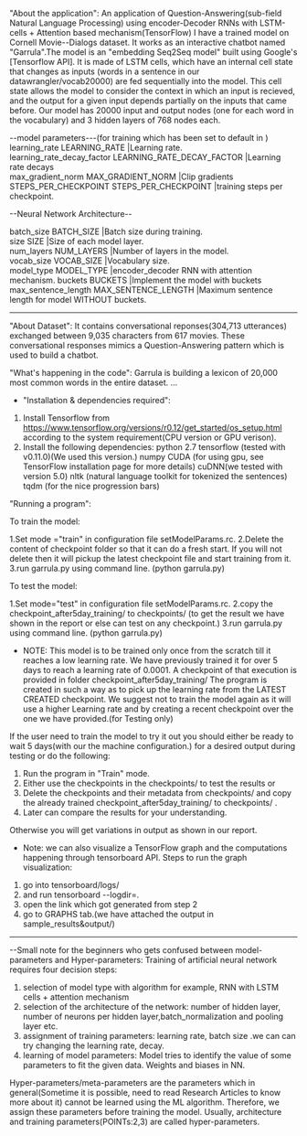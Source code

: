 "About the application":
An application of Question-Answering(sub-field Natural Language Processing) using encoder-Decoder RNNs with LSTM-cells + Attention based mechanism(TensorFlow)
I have a trained model  on Cornell Movie--Dialogs dataset. It works as an interactive chatbot named "Garrula".The model is an "embedding Seq2Seq model" built using Google's [Tensorflow API].
It is made of LSTM cells, which have an internal cell state that changes as inputs (words in a sentence in our datawrangler/vocab20000) are fed sequentially into the model.  This cell state allows the model to consider the context 
in which an input is recieved, and the output for a given input depends partially on the inputs that came before.  Our model has 20000 input and output 
nodes (one for each word in the vocabulary) and 3 hidden layers of 768 nodes each.

--model parameters---(for training which has been set to default in )
learning_rate LEARNING_RATE                           			        |Learning rate.                         	
learning_rate_decay_factor LEARNING_RATE_DECAY_FACTOR 		        	|Learning rate decays    	    
max_gradient_norm MAX_GRADIENT_NORM                   	        		|Clip gradients          	    
STEPS_PER_CHECKPOINT STEPS_PER_CHECKPOINT      		 		            |training steps per checkpoint.	

--Neural Network Architecture--

batch_size BATCH_SIZE           		                                |Batch size during training.     
size SIZE                                          		                |Size of each model layer.              
num_layers NUM_LAYERS                                                   |Number of layers in the model.         
vocab_size VOCAB_SIZE                                                   |Vocabulary size.                       
model_type MODEL_TYPE        				                            |encoder_decoder RNN with attention mechanism.
buckets BUCKETS                                      		           	|Implement the model with buckets                                                  
max_sentence_length  MAX_SENTENCE_LENGTH  			                	|Maximum sentence length for model WITHOUT buckets.
**********************************************************************************************************************************************

"About Dataset":
It contains conversational reponses(304,713 utterances) exchanged between 9,035 characters from 617 movies.
These conversational responses mimics a Question-Answering pattern which is used to build a chatbot.

"What's happening in the code":
Garrula is building a lexicon of 20,000 most common words in the entire dataset.
...

* "Installation & dependencies required":
1.  Install Tensorflow from https://www.tensorflow.org/versions/r0.12/get_started/os_setup.html 
    according to the system requirement(CPU version or GPU verison).
2.  Install the following dependencies:
    python 2.7
    tensorflow (tested with v0.11.0)(We used this version.)
    numpy
    CUDA (for using gpu, see TensorFlow installation page for more details)
    cuDNN(we tested with version 5.0)
    nltk (natural language toolkit for tokenized the sentences)
    tqdm (for the nice progression bars)

"Running a program":

To train the model:

1.Set mode ="train" in configuration file setModelParams.rc.
2.Delete the content of checkpoint folder so that it can do a fresh start. If you will not delete then it will pickup the latest checkpoint file and start training from it.
3.run garrula.py using command line. (python garrula.py)

To test the model:

1.Set mode="test" in configuration file setModelParams.rc.
2.copy the checkpoint_after5day_training/ to checkpoints/ (to get the result we have shown in the report or else can test on any checkpoint.) 
3.run garrula.py using command line. (python garrula.py)


* NOTE:
This model is to be trained only once from the scratch till it reaches a low learning rate. We have previously trained it for over 5 days to reach a learning rate of 0.0001.
A checkpoint of that execution is provided in folder checkpoint_after5day_training/ 
The program is created in such a way as to pick up the learning rate from the LATEST CREATED checkpoint.
We suggest not to train the model again as it will use a higher Learning rate and by creating a recent checkpoint over the one we have provided.(for Testing only)

If the user need to train the model to try it out you should either be ready to wait 5 days(with our the machine configuration.) for a desired output during testing or do the following:
1. Run the program in "Train" mode.
2. Either use the checkpoints in the checkpoints/ to test the results or 
3. Delete the checkpoints and their metadata from checkpoints/ and copy the already trained checkpoint_after5day_training/ to checkpoints/ .
4. Later can compare the results for your understanding.

Otherwise you will get variations in output as shown in our report.

* Note:
we can also visualize a TensorFlow graph and the computations happening through tensorboard API.
Steps to run the graph visualization:
1. go into tensorboard/logs/
2. and run tensorboard --logdir=.
3. open the link which got generated from step 2
4. go to GRAPHS tab.(we have attached the output in sample_results&output/)
**************************************************************************************************************************************

--Small note for the beginners who gets confused between model-parameters and Hyper-parameters:
Training of artificial neural network requires four decision steps:
1. selection of model type with algorithm for example, RNN with LSTM cells + attention mechanism
2. selection of the architecture of the network: number of hidden layer, number of neurons per hidden layer,batch_normalization and pooling layer etc.
3. assignment of training parameters: learning rate, batch size .we can can try changing the learning rate, decay.
4. learning of model parameters: Model tries to identify the value of some parameters to fit the given data. Weights and biases in NN.

Hyper-parameters/meta-parameters are the parameters which in general(Sometime it is possible, need to read Research Articles to know more about it) cannot be learned using the ML algorithm. Therefore, we assign these parameters before training the model. 
Usually, architecture and training parameters(POINTs:2,3) are called hyper-parameters.